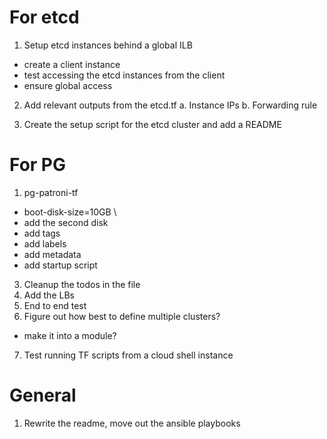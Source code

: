 # For etcd
1. Setup etcd instances behind a global ILB
  - create a client instance
  - test accessing the etcd instances from the client
  - ensure global access

2. Add relevant outputs from the etcd.tf
  a. Instance IPs
  b. Forwarding rule

3. Create the setup script for the etcd cluster and add a README

# For PG
1. pg-patroni-tf
  - boot-disk-size=10GB \
  - add the second disk
  - add tags
  - add labels
  - add metadata 
  - add startup script
3. Cleanup the todos in  the file
4. Add the LBs 
5. End to end test
6. Figure out how best to define multiple clusters?
  - make it into a module?
7. Test running TF scripts from a cloud shell instance

# General

1. Rewrite the readme, move out the ansible playbooks 

